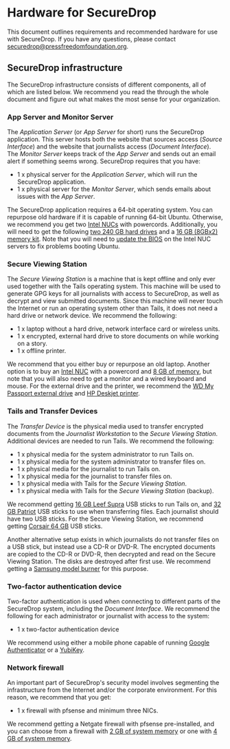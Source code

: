# Hardware for SecureDrop

This document outlines requirements and recommended hardware for use with SecureDrop. If you have any questions, please contact securedrop@pressfreedomfoundation.org. 

## SecureDrop infrastructure

The SecureDrop infrastructure consists of different components, all of which are listed below. We recommend you read the through the whole document and figure out what makes the most sense for your organization.

### App Server and Monitor Server

The *Application Server* (or *App Server* for short) runs the SecureDrop application. This server hosts both the website that sources access (*Source Interface*) and the website that journalists access (*Document Interface*). The *Monitor Server* keeps track of the *App Server* and sends out an email alert if something seems wrong. SecureDrop requires that you have:

 * 1 x physical server for the *Application Server*, which will run the SecureDrop application.
 * 1 x physical server for the *Monitor Server*, which sends emails about issues with the *App Server*.
 
The SecureDrop application requires a 64-bit operating system. You can repurpose old hardware if it is capable of running 64-bit Ubuntu. Otherwise, we recommend you get two [Intel NUCs](http://www.amazon.com/dp/B00F3F38O2/ref=wl_it_dp_o_pd_nS_ttl?_encoding=UTF8&colid=3NQVTBFZV73JA&coliid=IOKQL5QS1Q2NX&psc=1) with powercords. Additionally, you will need to get the following [two 240 GB hard drives](http://www.amazon.com/dp/B00BQ8RKT4/ref=wl_it_dp_o_pd_nS_ttl?_encoding=UTF8&colid=3NQVTBFZV73JA&coliid=I319YS8KKXVZWS&psc=1) and a [16 GB (8GBx2) memory kit](http://www.amazon.com/Crucial-PC3-12800-204-Pin-Notebook-CT2CP25664BF160B/dp/B005MWQ6WC/ref=sr_1_2?s=electronics&ie=UTF8&qid=1411294165&sr=1-2). Note that you will need to [update the BIOS](http://arstechnica.com/gadgets/2014/02/new-intel-nuc-bios-update-fixes-steamos-other-linux-booting-problems/) on the Intel NUC servers to fix problems booting Ubuntu.
 
### Secure Viewing Station

The *Secure Viewing Station* is a machine that is kept offline and only ever used together with the Tails operating system. This machine will be used to generate GPG keys for all journalists with access to SecureDrop, as well as decrypt and view submitted documents. Since this machine will never touch the Internet or run an operating system other than Tails, it does not need a hard drive or network device. We recommend the following:

 * 1 x laptop without a hard drive, network interface card or wireless units.
 * 1 x encrypted, external hard drive to store documents on while working on a story.
 * 1 x offline printer.
 
We recommend that you either buy or repurpose an old laptop. Another option is to buy an [Intel NUC](http://www.amazon.com/dp/B00F3F38O2/ref=wl_it_dp_o_pd_nS_ttl?_encoding=UTF8&colid=3NQVTBFZV73JA&coliid=IOKQL5QS1Q2NX&psc=1) with a powercord and [8 GB of memory](http://www.amazon.com/Crucial-PC3-12800-204-Pin-Notebook-CT2CP25664BF160B/dp/B005MWQ6WC/ref=sr_1_2?s=electronics&ie=UTF8&qid=1411294165&sr=1-2), but note that you will also need to get a monitor and a wired keyboard and mouse. For the external drive and the printer, we recommend the [WD My Passport external drive](http://www.amazon.com/Passport-Ultra-Portable-External-Backup/dp/B00E83X9P8/ref=sr_1_1?s=electronics&ie=UTF8&qid=1411330862&sr=1-1) and [HP Deskjet printer](http://www.amazon.com/HP-Deskjet-Printer-CH340A-B1H/dp/B003YGZIY0/ref=pd_sim_op_2?ie=UTF8&refRID=1BNF29AQ5S6C3SR0DS6V).
 
### Tails and Transfer Devices

The *Transfer Device* is the physical media used to transfer encrypted documents from the *Journalist Workstation* to the *Secure Viewing Station*. Additional devices are needed to run Tails. We recommend the following:

 * 1 x physical media for the system administrator to run Tails on.
 * 1 x physical media for the system administrator to transfer files on.
 * 1 x physical media for the journalist to run Tails on.
 * 1 x physical media for the journalist to transfer files on.
 * 1 x physical media with Tails for the *Secure Viewing Station*.
 * 1 x physical media with Tails for the *Secure Viewing Station* (backup).
 
We recommend getting [16 GB Leef Supra](http://www.amazon.com/dp/B00FWQTBZ2/ref=wl_it_dp_o_pC_nS_ttl?_encoding=UTF8&colid=3NQVTBFZV73JA&coliid=IX8TE9WOYD105) USB sticks to run Tails on, and [32 GB Patriot](http://www.amazon.com/dp/B00C982KZY/ref=wl_it_dp_o_pd_nS_ttl?_encoding=UTF8&colid=3NQVTBFZV73JA&coliid=I2IJO2RQGNF7BV&psc=1) USB sticks to use when transferring files. Each journalist should have two USB sticks. For the Secure Viewing Station, we recommend getting [Corsair 64 GB](http://www.amazon.com/dp/B00EM71W1S/ref=wl_it_dp_o_pd_nS_ttl?_encoding=UTF8&colid=3NQVTBFZV73JA&coliid=I3KY4GZXC9PPV&psc=1) USB sticks.

Another alternative setup exists in which journalists do not transfer files on a USB stick, but instead use a CD-R or DVD-R. The encrypted documents are copied to the CD-R or DVD-R, then decrypted and read on the Secure Viewing Station. The disks are destroyed after first use. We recommend getting a [Samsung model burner](http://www.newegg.com/External-CD-DVD-Blu-Ray-Drives/SubCategory/ID-420) for this purpose. 

### Two-factor authentication device

Two-factor authentication is used when connecting to different parts of the SecureDrop system, including the *Document Interface*. We recommend the following for each administrator or journalist with access to the system:

 * 1 x two-factor authentication device
 
We recommend using either a mobile phone capable of running [Google Authenticator](https://support.google.com/accounts/answer/1066447?hl=en) or a [YubiKey](http://www.yubico.com/products/yubikey-hardware/yubikey/).

### Network firewall

An important part of SecureDrop's security model involves segmenting the infrastructure from the Internet and/or the corporate environment. For this reason, we recommend that you get:

 * 1 x firewall with pfsense and minimum three NICs.
 
We recommend getting a Netgate firewall with pfsense pre-installed, and you can choose from a firewall with [2 GB of system memory](http://store.netgate.com/NetgateAPU2.aspx) or one with [4 GB of system memory](http://store.netgate.com/APU4.aspx).
